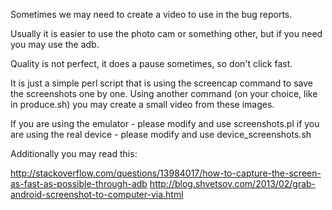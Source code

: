 Sometimes we may need to create a video to use in the bug reports.

Usually it is easier to use the photo cam or something other, but if you need you may use the adb.

Quality is not perfect, it does a pause sometimes, so don't click fast.

It is just a simple perl script that is using the screencap command to save the screenshots one by one.
Using another command (on your choice, like in produce.sh) you may create a small video from these images.

If you are using the emulator - please modify and use screenshots.pl
if you are using the real device - please modify and use device_screenshots.sh

Additionally you may read this:

http://stackoverflow.com/questions/13984017/how-to-capture-the-screen-as-fast-as-possible-through-adb
http://blog.shvetsov.com/2013/02/grab-android-screenshot-to-computer-via.html
